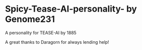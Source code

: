 # Spicy-Tease-AI-personality- by Genome231
A personality for TEASE-AI by 1885

A great thanks to Daragorn for always lending help!
